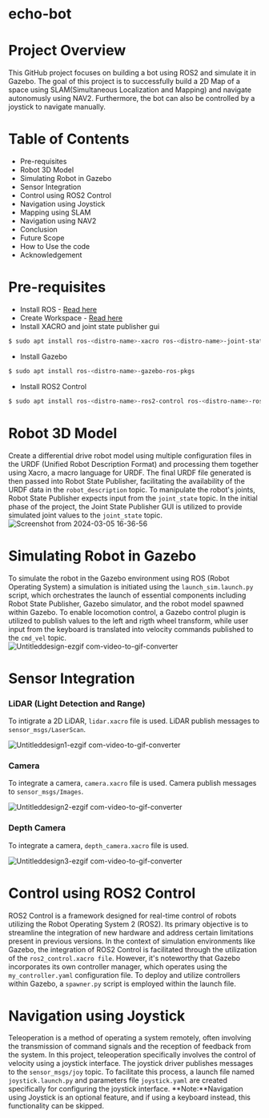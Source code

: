 # echo-bot
# Project Overview
This GitHub project focuses on building a bot using ROS2 and simulate it in Gazebo. The goal of this project is to successfully build a 2D Map of a space using SLAM(Simultaneous Localization and Mapping) and navigate autonomusly using NAV2. Furthermore, the bot can also be controlled by a joystick to navigate manually. 

# Table of Contents
- Pre-requisites
- Robot 3D Model
- Simulating Robot in Gazebo
- Sensor Integration
- Control using ROS2 Control
- Navigation using Joystick
- Mapping using SLAM
- Navigation using NAV2
- Conclusion
- Future Scope
- How to Use the code
- Acknowledgement
# Pre-requisites
-  Install ROS - [Read here](http://wiki.ros.org/ROS/Installation)
-  Create Workspace - [Read here](https://docs.ros.org/en/foxy/Tutorials/Beginner-Client-Libraries/Creating-A-Workspace/Creating-A-Workspace.html)
-  Install XACRO and joint state publisher gui
```sh
$ sudo apt install ros-<distro-name>-xacro ros-<distro-name>-joint-state-publisher-gui
```
- Install Gazebo
```sh
$ sudo apt install ros-<distro-name>-gazebo-ros-pkgs
```
- Install ROS2 Control
```sh
$ sudo apt install ros-<distro-name>-ros2-control ros-<distro-name>-ros2-controllers ros-<distro-name>-gazebo-ros2-controller
```

# Robot 3D Model
Create a differential drive robot model using multiple configuration files in the URDF (Unified Robot Description Format) and processing them together using Xacro, a macro language for URDF. The final URDF file generated is then passed into Robot State Publisher, facilitating the availability of the URDF data in the `robot_description` topic. To manipulate the robot's joints, Robot State Publisher expects input from the `joint_state` topic. In the initial phase of the project, the Joint State Publisher GUI is utilized to provide simulated joint values to the `joint_state` topic.<br />
![Screenshot from 2024-03-05 16-36-56](https://github.com/sghatak5/echo-bot/assets/149153121/f445f8d7-c301-4615-a743-13796c73a220)

# Simulating Robot in Gazebo
 To simulate the robot in the Gazebo environment using ROS (Robot Operating System) a simulation is initiated using the `launch_sim.launch.py` script, which orchestrates the launch of essential components including Robot State Publisher, Gazebo simulator, and the robot model spawned within Gazebo. To enable locomotion control, a Gazebo control plugin is utilized to publish values to the left and rigth wheel transform, while user input from the keyboard is translated into velocity commands published to the `cmd_vel` topic.<br />
![Untitleddesign-ezgif com-video-to-gif-converter](https://github.com/sghatak5/echo-bot/assets/149153121/69c11f11-90a7-495d-87ac-c2dad680c52e)

# Sensor Integration
### LiDAR (Light Detection and Range)
 To intigrate a 2D LiDAR, `lidar.xacro` file is used. LiDAR publish messages to `sensor_msgs/LaserScan`.
 
 ![Untitleddesign1-ezgif com-video-to-gif-converter](https://github.com/sghatak5/echo-bot/assets/149153121/a345bf0c-aced-4a7f-92d0-9b97d14416ef)

### Camera
 To integrate a camera, `camera.xacro` file is used. Camera publish messages to `sensor_msgs/Images`.

 ![Untitleddesign2-ezgif com-video-to-gif-converter](https://github.com/sghatak5/echo-bot/assets/149153121/0c3c1518-f2fe-4b02-8883-821109aeda55)

### Depth Camera
 To integrate a camera, `depth_camera.xacro` file is used.

 ![Untitleddesign3-ezgif com-video-to-gif-converter](https://github.com/sghatak5/echo-bot/assets/149153121/0de99781-9662-4436-a8eb-240d50dd30c6)

# Control using ROS2 Control
 ROS2 Control is a framework designed for real-time control of robots utilizing the Robot Operating System 2 (ROS2). Its primary objective is to streamline the integration of new hardware and address certain limitations present in previous versions. In the context of simulation environments like Gazebo, the integration of ROS2 Control is facilitated through the utilization of the `ros2_control.xacro file`. However, it's noteworthy that Gazebo incorporates its own controller manager, which operates using the `my_controller.yaml` configuration file. To deploy and utilize controllers within Gazebo, a `spawner.py` script is employed within the launch file.

# Navigation using Joystick
 Teleoperation is a method of operating a system remotely, often involving the transmission of command signals and the reception of feedback from the system. In this project, teleoperation specifically involves the control of velocity using a joystick interface. The joystick driver publishes messages to the `sensor_msgs/joy` topic. To facilitate this process, a launch file named  `joystick.launch.py` and parameters file `joystick.yaml` are created specifically for configuring the joystick interface. 
**Note:**Navigation using Joystick is an optional feature, and if using a keyboard instead, this functionality can be skipped. 
